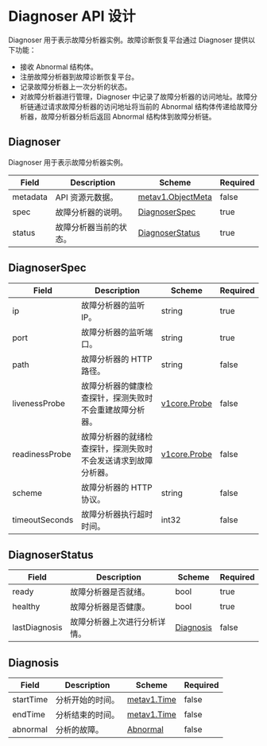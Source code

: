 # Diagnoser API 设计

Diagnoser 用于表示故障分析器实例。故障诊断恢复平台通过 Diagnoser 提供以下功能：

* 接收 Abnormal 结构体。
* 注册故障分析器到故障诊断恢复平台。
* 记录故障分析器上一次分析的状态。
* 对故障分析器进行管理，Diagnoser 中记录了故障分析器的访问地址。故障分析链通过请求故障分析器的访问地址将当前的 Abnormal 结构体传递给故障分析器，故障分析器分析后返回 Abnormal 结构体到故障分析链。

## Diagnoser

Diagnoser 用于表示故障分析器实例。

| Field | Description | Scheme | Required |
| ----- | ----------- | ------ | -------- |
| metadata | API 资源元数据。 | [metav1.ObjectMeta](https://kubernetes.io/docs/reference/generated/kubernetes-api/v1.17/#objectmeta-v1-meta) | false |
| spec | 故障分析器的说明。 | [DiagnoserSpec](#diagnoserspec) | true |
| status | 故障分析器当前的状态。 | [DiagnoserStatus](#diagnoserstatus) | true |

## DiagnoserSpec

| Field | Description | Scheme | Required |
| ----- | ----------- | ------ | -------- |
| ip | 故障分析器的监听 IP。 | string | true |
| port | 故障分析器的监听端口。 | string | true |
| path | 故障分析器的 HTTP 路径。 | string | false |
| livenessProbe | 故障分析器的健康检查探针，探测失败时不会重建故障分析器。 | [v1core.Probe](https://kubernetes.io/docs/reference/generated/kubernetes-api/v1.17/#probe-v1-core) | false |
| readinessProbe | 故障分析器的就绪检查探针，探测失败时不会发送请求到故障分析器。 | [v1core.Probe](https://kubernetes.io/docs/reference/generated/kubernetes-api/v1.17/#probe-v1-core) | false |
| scheme | 故障分析器的 HTTP 协议。 | string | false |
| timeoutSeconds | 故障分析器执行超时时间。 | int32 | false |

## DiagnoserStatus

| Field | Description | Scheme | Required |
| ----- | ----------- | ------ | -------- |
| ready | 故障分析器是否就绪。 | bool | true |
| healthy | 故障分析器是否健康。 | bool | true |
| lastDiagnosis | 故障分析器上次进行分析详情。 | [Diagnosis](#diagnosis) | false |

## Diagnosis

| Field | Description | Scheme | Required |
| ----- | ----------- | ------ | -------- |
| startTime | 分析开始的时间。 | [metav1.Time](https://kubernetes.io/docs/reference/generated/kubernetes-api/v1.17/#time-v1-meta) | false |
| endTime | 分析结束的时间。 | [metav1.Time](https://kubernetes.io/docs/reference/generated/kubernetes-api/v1.17/#time-v1-meta) | false |
| abnormal | 分析的故障。 | [Abnormal](#abnormal) | false |
